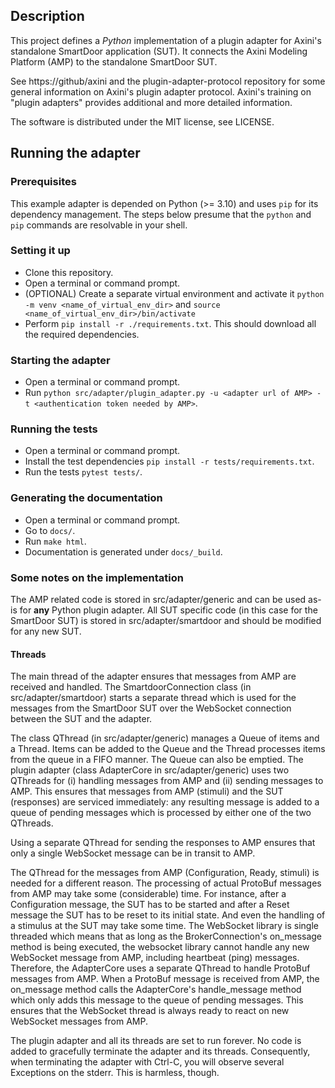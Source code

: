 ## Description
This project defines a *Python* implementation of a plugin adapter for Axini's standalone SmartDoor application (SUT). 
It connects the Axini Modeling Platform (AMP) to the standalone SmartDoor SUT.

See https://github/axini and the plugin-adapter-protocol repository for some general information on Axini's plugin adapter protocol. Axini's training on "plugin adapters" provides additional and more detailed information.

The software is distributed under the MIT license, see LICENSE.

## Running the adapter
### Prerequisites
This example adapter is depended on Python (>= 3.10) and uses `pip` for its dependency management. The steps below presume that the `python` and `pip` commands are resolvable in your shell.

### Setting it up
- Clone this repository.
- Open a terminal or command prompt.
- (OPTIONAL) Create a separate virtual environment and activate it `python -m venv <name_of_virtual_env_dir>` and `source <name_of_virtual_env_dir>/bin/activate`
- Perform `pip install -r ./requirements.txt`. This should download all the required dependencies.

### Starting the adapter
- Open a terminal or command prompt.
- Run `python src/adapter/plugin_adapter.py -u <adapter url of AMP> -t <authentication token needed by AMP>`.

### Running the tests
- Open a terminal or command prompt.
- Install the test dependencies `pip install -r tests/requirements.txt`.
- Run the tests `pytest tests/`.

### Generating the documentation
- Open a terminal or command prompt.
- Go to `docs/`.
- Run `make html`.
- Documentation is generated under `docs/_build`.

### Some notes on the implementation
The AMP related code is stored in src/adapter/generic and can be used as-is for **any** Python plugin adapter. All SUT specific code (in this case for the SmartDoor SUT) is stored in src/adapter/smartdoor and should be modified for any new SUT.

#### Threads
The main thread of the adapter ensures that messages from AMP are received and handled. The SmartdoorConnection class (in src/adapter/smartdoor) starts a separate thread which is used for the messages from the SmartDoor SUT over the WebSocket connection between the SUT and the adapter. 

The class QThread (in src/adapter/generic) manages a Queue of items and a Thread. Items can be added to the Queue and the Thread processes items from the queue in a FIFO manner. The Queue can also be emptied. The plugin adapter (class AdapterCore in src/adapter/generic) uses two QThreads for (i) handling messages from AMP and (ii) sending messages to AMP. This ensures that messages from AMP (stimuli) and the SUT (responses) are serviced immediately: any resulting message is added to a queue of pending messages which is processed by either one of the two QThreads.

Using a separate QThread for sending the responses to AMP ensures that only a single WebSocket message can be in transit to AMP. 

The QThread for the messages from AMP (Configuration, Ready, stimuli) is needed for a different reason. The processing of actual ProtoBuf messages from AMP may take some (considerable) time. For instance, after a Configuration message, the SUT has to be started and after a Reset message the SUT has to be reset to its initial state. And even the handling of a stimulus at the SUT may take some time. The WebSocket library is single threaded which means that as long as the BrokerConnection's on_message method is being executed, the websocket library cannot handle any new WebSocket message from AMP, including heartbeat (ping) messages. Therefore, the AdapterCore uses a separate QThread to handle ProtoBuf messages from AMP. When a ProtoBuf message is received from AMP, the on_message method calls the AdapterCore's handle_message method which only adds this message to the queue of pending messages. This ensures that the WebSocket thread is always ready to react on new WebSocket messages from AMP.

The plugin adapter and all its threads are set to run forever. No code is added to gracefully terminate the adapter and its threads. Consequently, when terminating the adapter with Ctrl-C, you will observe several Exceptions on the stderr. This is harmless, though.
